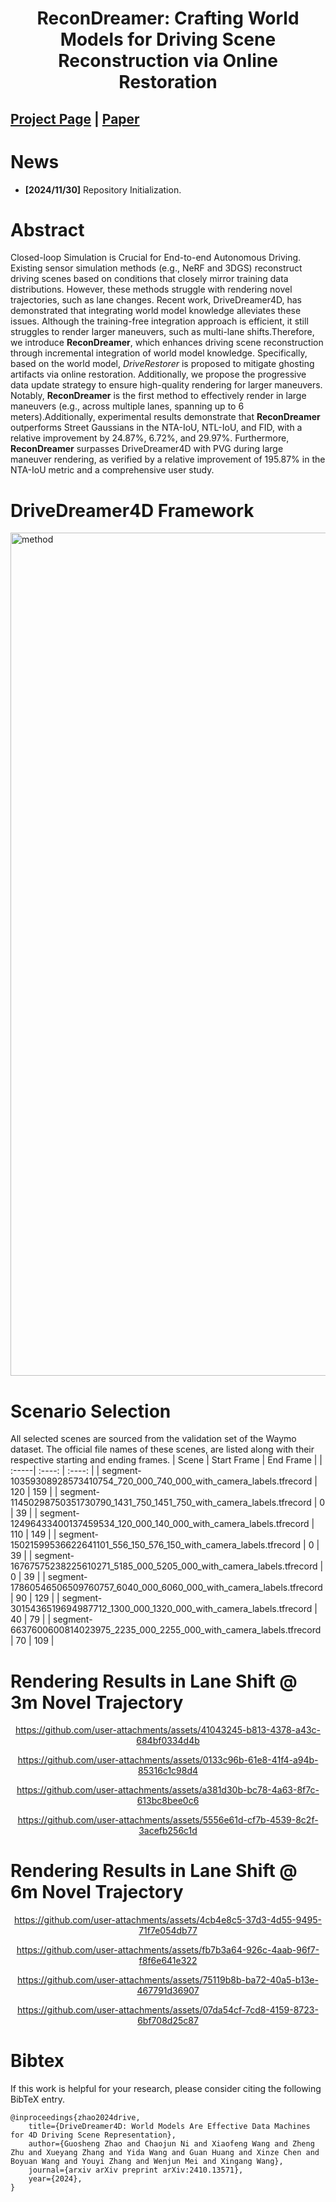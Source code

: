 <div align="center">   
  
# ReconDreamer: Crafting World Models for Driving Scene Reconstruction via Online Restoration
</div>

 
## [Project Page](https://recondreamer.github.io/) | [Paper]()

# News
- **[2024/11/30]** Repository Initialization.

# Abstract 
Closed-loop Simulation is Crucial for End-to-end Autonomous Driving. Existing sensor simulation methods (e.g., NeRF and 3DGS) reconstruct driving scenes based on conditions that closely mirror training data distributions. However, these methods struggle with rendering novel trajectories, such as lane changes. Recent work, DriveDreamer4D, has demonstrated that integrating world model knowledge alleviates these issues. Although the training-free integration approach is efficient, it still struggles to render larger maneuvers, such as multi-lane shifts.Therefore, we introduce **ReconDreamer**, which enhances driving scene reconstruction through incremental integration of world model knowledge. Specifically, based on the world model, *DriveRestorer* is proposed to mitigate ghosting artifacts via online restoration. Additionally, we propose the progressive data update strategy to ensure high-quality rendering for larger maneuvers. Notably, **ReconDreamer** is the first method to effectively render in large maneuvers (e.g., across multiple lanes, spanning up to 6 meters).Additionally, experimental results demonstrate that **ReconDreamer** outperforms Street Gaussians in the NTA-IoU, NTL-IoU, and FID, with a relative improvement by 24.87%, 6.72%, and 29.97%. Furthermore, **ReconDreamer** surpasses DriveDreamer4D with PVG during large maneuver rendering, as verified by a relative improvement of 195.87% in the NTA-IoU metric and a comprehensive user study.
# DriveDreamer4D Framework

<img width="1349" alt="method" src="https://github.com/user-attachments/assets/3bb9f09f-2743-4c5b-bb4f-b3d6ea675f56">

# Scenario Selection

All selected scenes are sourced from the validation set of the Waymo dataset. The official file names of these scenes, are listed along with their respective starting and ending frames.
| Scene | Start Frame | End Frame |
| :-----| :----: | :----: |
| segment-10359308928573410754_720_000_740_000_with_camera_labels.tfrecord | 120 | 159 |
| segment-11450298750351730790_1431_750_1451_750_with_camera_labels.tfrecord | 0 | 39 |
| segment-12496433400137459534_120_000_140_000_with_camera_labels.tfrecord | 110 | 149 |
| segment-15021599536622641101_556_150_576_150_with_camera_labels.tfrecord | 0 | 39 |
| segment-16767575238225610271_5185_000_5205_000_with_camera_labels.tfrecord | 0 | 39 |
| segment-17860546506509760757_6040_000_6060_000_with_camera_labels.tfrecord | 90 | 129 |
| segment-3015436519694987712_1300_000_1320_000_with_camera_labels.tfrecord | 40 | 79 |
| segment-6637600600814023975_2235_000_2255_000_with_camera_labels.tfrecord | 70 | 109 |

# Rendering Results in Lane Shift @ 3m Novel Trajectory


<div align="center">   
  
https://github.com/user-attachments/assets/41043245-b813-4378-a43c-684bf0334d4b

</div>
<div align="center">   

  https://github.com/user-attachments/assets/0133c96b-61e8-41f4-a94b-85316c1c98d4

</div>
<div align="center">   

  https://github.com/user-attachments/assets/a381d30b-bc78-4a63-8f7c-613bc8bee0c6

</div>
<div align="center">   

  https://github.com/user-attachments/assets/5556e61d-cf7b-4539-8c2f-3acefb256c1d

</div>


# Rendering Results in Lane Shift @ 6m Novel Trajectory

<div align="center">   

https://github.com/user-attachments/assets/4cb4e8c5-37d3-4d55-9495-71f7e054db77

</div>
<div align="center">   

https://github.com/user-attachments/assets/fb7b3a64-926c-4aab-96f7-f8f6e641e322

</div>
<div align="center">   

https://github.com/user-attachments/assets/75119b8b-ba72-40a5-b13e-467791d36907

</div>
<div align="center">   

https://github.com/user-attachments/assets/07da54cf-7cd8-4159-8723-6bf708d25c87


</div>




# Bibtex
If this work is helpful for your research, please consider citing the following BibTeX entry.

```
@inproceedings{zhao2024drive,
    title={DriveDreamer4D: World Models Are Effective Data Machines for 4D Driving Scene Representation}, 
    author={Guosheng Zhao and Chaojun Ni and Xiaofeng Wang and Zheng Zhu and Xueyang Zhang and Yida Wang and Guan Huang and Xinze Chen and Boyuan Wang and Youyi Zhang and Wenjun Mei and Xingang Wang},
    journal={arxiv arXiv preprint arXiv:2410.13571},
    year={2024},
}


